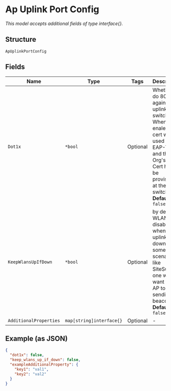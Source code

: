 
# Ap Uplink Port Config

*This model accepts additional fields of type interface{}.*

## Structure

`ApUplinkPortConfig`

## Fields

| Name | Type | Tags | Description |
|  --- | --- | --- | --- |
| `Dot1x` | `*bool` | Optional | Whether to do 802.1x against uplink switch. When enaled, AP cert will be used to do EAP-TLS and the Org's CA Cert has to be provisioned at the switch<br>**Default**: `false` |
| `KeepWlansUpIfDown` | `*bool` | Optional | by default, WLANs are disabled when uplink is down. In some scenario, like SiteSurvey, one would want the AP to keep sending beacons.<br>**Default**: `false` |
| `AdditionalProperties` | `map[string]interface{}` | Optional | - |

## Example (as JSON)

```json
{
  "dot1x": false,
  "keep_wlans_up_if_down": false,
  "exampleAdditionalProperty": {
    "key1": "val1",
    "key2": "val2"
  }
}
```

